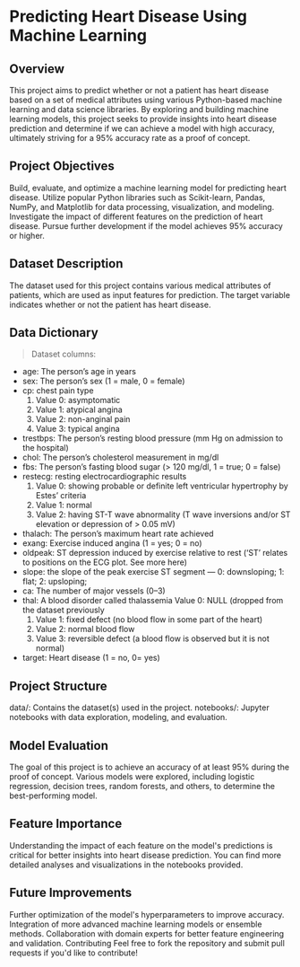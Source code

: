 # Predicting Heart Disease Using Machine Learning

## Overview
This project aims to predict whether or not a patient has heart disease based on a set of medical attributes using various Python-based machine learning and data science libraries. By exploring and building machine learning models, this project seeks to provide insights into heart disease prediction and determine if we can achieve a model with high accuracy, ultimately striving for a 95% accuracy rate as a proof of concept.

## Project Objectives
Build, evaluate, and optimize a machine learning model for predicting heart disease.
Utilize popular Python libraries such as Scikit-learn, Pandas, NumPy, and Matplotlib for data processing, visualization, and modeling.
Investigate the impact of different features on the prediction of heart disease.
Pursue further development if the model achieves 95% accuracy or higher.

## Dataset Description
The dataset used for this project contains various medical attributes of patients, which are used as input features for prediction. The target variable indicates whether or not the patient has heart disease.

## Data Dictionary
> Dataset columns:
* age: The person’s age in years
* sex: The person’s sex (1 = male, 0 = female)
* cp: chest pain type
    1. Value 0: asymptomatic
    2. Value 1: atypical angina
    3. Value 2: non-anginal pain
    4. Value 3: typical angina
* trestbps: The person’s resting blood pressure (mm Hg on admission to the hospital)
* chol: The person’s cholesterol measurement in mg/dl
* fbs: The person’s fasting blood sugar (> 120 mg/dl, 1 = true; 0 = false)
* restecg: resting electrocardiographic results
    1. Value 0: showing probable or definite left ventricular hypertrophy by Estes’ criteria
    2. Value 1: normal
    3. Value 2: having ST-T wave abnormality (T wave inversions and/or ST elevation or depression of > 0.05 mV)
* thalach: The person’s maximum heart rate achieved
* exang: Exercise induced angina (1 = yes; 0 = no)
* oldpeak: ST depression induced by exercise relative to rest (‘ST’ relates to positions on the ECG plot. See more here)
* slope: the slope of the peak exercise ST segment — 0: downsloping; 1: flat; 2: upsloping;
* ca: The number of major vessels (0–3)
* thal: A blood disorder called thalassemia Value 0: NULL (dropped from the dataset previously
    1. Value 1: fixed defect (no blood flow in some part of the heart)
    2. Value 2: normal blood flow
    3. Value 3: reversible defect (a blood flow is observed but it is not normal)
* target: Heart disease (1 = no, 0= yes)


## Project Structure
data/: Contains the dataset(s) used in the project.
notebooks/: Jupyter notebooks with data exploration, modeling, and evaluation.

## Model Evaluation
The goal of this project is to achieve an accuracy of at least 95% during the proof of concept. Various models were explored, including logistic regression, decision trees, random forests, and others, to determine the best-performing model.

## Feature Importance
Understanding the impact of each feature on the model's predictions is critical for better insights into heart disease prediction. You can find more detailed analyses and visualizations in the notebooks provided.

## Future Improvements
Further optimization of the model's hyperparameters to improve accuracy.
Integration of more advanced machine learning models or ensemble methods.
Collaboration with domain experts for better feature engineering and validation.
Contributing
Feel free to fork the repository and submit pull requests if you'd like to contribute!
